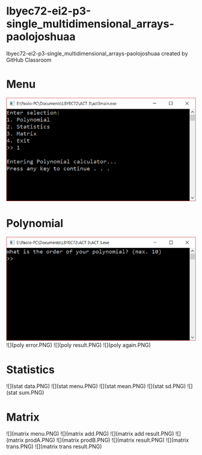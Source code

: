# lbyec72-ei2-p3-single_multidimensional_arrays-paolojoshuaa
lbyec72-ei2-p3-single_multidimensional_arrays-paolojoshuaa created by GitHub Classroom

# Menu
![](menu.PNG)

# Polynomial
![](poly.PNG)
![](poly error.PNG)
![](poly result.PNG)
![](poly again.PNG)

# Statistics
![](stat data.PNG)
![](stat menu.PNG)
![](stat mean.PNG)
![](stat sd.PNG)
![](stat sum.PNG)

# Matrix
![](matrix menu.PNG)
![](matrix add.PNG)
![](matrix add result.PNG)
![](matrix prodA.PNG)
![](matrix prodB.PNG)
![](matrix result.PNG)
![](matrix trans.PNG)
![](matrix trans result.PNG)

